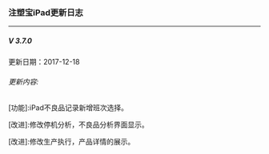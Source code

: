 ### 注塑宝iPad更新日志
---


##### V 3.7.0
更新日期：2017-12-18
###### 更新内容:

\[功能]:iPad不良品记录新增班次选择。

\[改进]:修改停机分析，不良品分析界面显示。

\[改进]:修改生产执行，产品详情的展示。

